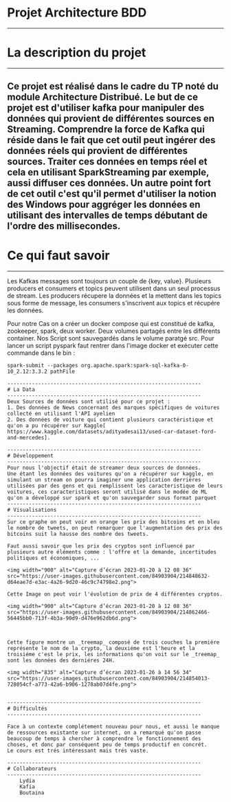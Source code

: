 # Projet Architecture BDD

---------------------------------------------------------------
# La description du projet
---------------------------------------------------------------
Ce projet est réalisé dans le cadre du TP noté du module Architecture Distribué.
Le but de ce projet est d'utiliser kafka pour manipuler des données qui provient de différentes sources en Streaming.
Comprendre la force de Kafka qui réside dans le fait que cet outil peut ingérer des données réels qui provient de différentes sources.
Traiter ces données en temps réel et cela en utilisant SparkStreaming par exemple, aussi diffuser ces données.
Un autre point fort de cet outil c'est qu'il permet d'utiliser la notion des Windows pour aggréger les données en utilisant des intervalles de temps débutant de l'ordre des millisecondes. 
---------------------------------------------------------------
# Ce qui faut savoir
---------------------------------------------------------------
Les Kafkas messages sont toujours un couple de {key, value}.
Plusieurs producers et consumers et topics peuvent utilisent dans un seul processus de stream.
Les producers récupere la données et la mettent dans les topics sous forme de message, les consumers s'inscrivent aux topics et récupére les données.

Pour notre Cas on a créer un docker compose qui est constitué de kafka, zookeeper, spark, deux worker. Deux volumes partagés entre les différents container.
Nos Script sont sauvegardés dans le volume paratgé src. Pour lancer un script pyspark faut rentrer dans l'image docker et exécuter cette commande dans le bin  :
```
spark-submit --packages org.apache.spark:spark-sql-kafka-0-10_2.12:3.3.2 pathFile

---------------------------------------------------------------
# La Data
---------------------------------------------------------------
Deux Sources de données sont utilisé pour ce projet : 
1. Des données de News concernant des marques spécifiques de voitures collecté en utilisant l'API ayelien
2. Des données de voiture qui contient plusieurs caractéristique et qu'on a pu récupérer sur Kaggle[ https://www.kaggle.com/datasets/adityadesai13/used-car-dataset-ford-and-mercedes].

---------------------------------------------------------------
# Développement
---------------------------------------------------------------
Pour nous l'objectif était de streamer deux sources de données.
Une étant les données des voitures qu'on a récupérer sur kaggle, en simulant un stream on pourra imaginer une application derriéres utilisées par des gens et qui remplissent les caracteristique de leurs voitures, ces caracteristiques seront utilisé dans le modée de ML qu'on a développé sur spark et qu'on sauvegarder sous format parquet
---------------------------------------------------------------
# Visualisations
---------------------------------------------------------------
Sur ce graphe on peut voir en orange les prix des bitcoins et en bleu le nombre de tweets, on peut remarquer que l'augmentation des prix des bitcoins suit la hausse des nombre des tweets.

Faut aussi savoir que les prix des cryptos sont influencé par plusieurs autre éléments comme : l'offre et la demande, incertitudes politiques et économiques, ...

<img width="900" alt="Capture d’écran 2023-01-20 à 12 08 36" src="https://user-images.githubusercontent.com/84903904/214848632-d64eae7d-e3ac-4a26-9d20-46c9c74798e2.png">

Cette Image on peut voir l'évolution de prix de 4 différentes cryptos. 

<img width="900" alt="Capture d’écran 2023-01-20 à 12 08 36" src="https://user-images.githubusercontent.com/84903904/214862466-56445bb0-713f-4b3a-90d9-d476e962db6d.png">



Cette figure montre un _treemap_ composé de trois couches la premiére représente le nom de la crypto, la deuxiéme est l'heure et la troisiéme c'est le prix, les informations qu'on voit sur le _treemap_ sont les données des derniéres 24H.

<img width="835" alt="Capture d’écran 2023-01-26 à 14 56 34" src="https://user-images.githubusercontent.com/84903904/214854013-728054cf-a773-42a6-b906-1278ab07d4fe.png">


---------------------------------------------------------------
# Difficultés
---------------------------------------------------------------

Face à un contexte complétement nouveau pour nous, et aussi le manque de ressources existante sur internet, on a remarqué qu'on passe beaucoup de temps à chercher à comprendre le fonctionnement des choses, et donc par conséquent peu de temps productif en concrét.
Le cours est trés intéressant mais trés vaste. 

---------------------------------------------------------------
# Collaborateurs
---------------------------------------------------------------
    Lydia 
    Kafia 
    Boutaina 
    
